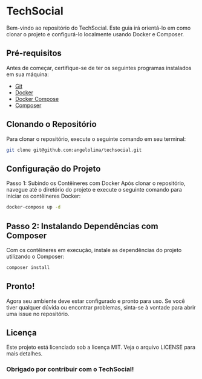 # TechSocial

Bem-vindo ao repositório do TechSocial. Este guia irá orientá-lo em como clonar o projeto e configurá-lo localmente usando Docker e Composer.

## Pré-requisitos

Antes de começar, certifique-se de ter os seguintes programas instalados em sua máquina:

- [Git](https://git-scm.com/)
- [Docker](https://www.docker.com/)
- [Docker Compose](https://docs.docker.com/compose/)
- [Composer](https://getcomposer.org/)

## Clonando o Repositório

Para clonar o repositório, execute o seguinte comando em seu terminal:

```sh
git clone git@github.com:angelolima/techsocial.git 
```


## Configuração do Projeto
Passo 1: Subindo os Contêineres com Docker
Após clonar o repositório, navegue até o diretório do projeto e execute o seguinte comando para iniciar os contêineres Docker:

```sh
docker-compose up -d
```

## Passo 2: Instalando Dependências com Composer
Com os contêineres em execução, instale as dependências do projeto utilizando o Composer:

```sh
composer install
```

## Pronto!
Agora seu ambiente deve estar configurado e pronto para uso. Se você tiver qualquer dúvida ou encontrar problemas, sinta-se à vontade para abrir uma issue no repositório.

## Licença
Este projeto está licenciado sob a licença MIT. 
Veja o arquivo LICENSE para mais detalhes.

### Obrigado por contribuir com o TechSocial!
